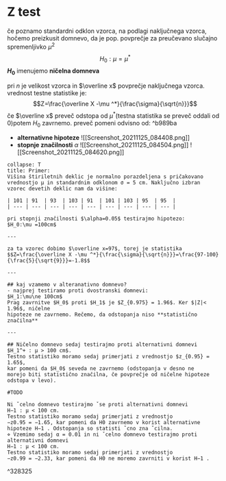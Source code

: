 # Z test
če poznamo standardni odklon vzorca, na podlagi naključnega vzorca, hočemo preizkusit domnevo, da je pop. povprečje za preučevano slučajno spremenljivko $\mu^2$
$$H_0 : \mu =\mu^*$$
**$H_0$** imenujemo **ničelna domneva**

pri $n$ je velikost vzorca in $\overline x$ povprečje naključnega vzorca. vrednost testne statistike je: $$Z=\frac{\overline X -\mu ^*}{\frac{\sigma}{\sqrt{n}}}$$
če $\overline x$ preveč odstopa od $\mu^*$(testna statistika se preveč oddali od 0)potem $H_0$ zavrnemo. preveč pomeni odvisno od: ^b989ba
- **alternativne hipoteze**
	![[Screenshot_20211125_084408.png]]
- **stopnje značilnosti** $\alpha$
	![[Screenshot_20211125_084504.png]]
	![[Screenshot_20211125_084620.png]]
	
```ad-note
collapse: T
title: Primer:
Višina štiriletnih deklic je normalno porazdeljena s pričakovano  
vrednostjo μ in standardnim odklonom σ = 5 cm. Naključno izbran  
vzorec devetih deklic nam da višine: 

| 101 | 91  | 93  | 103 | 91  | 101 | 103 | 95  | 95  | 
| --- | --- | --- | --- | --- | --- | --- | --- | --- |

pri stopnji značilnosti $\alpha=0.05$ testirajmo hipotezo:
$H_0:\mu =100cm$

---

za ta vzorec dobimo $\overline x=97$, torej je statistika
$$Z=\frac{\overline X -\mu ^*}{\frac{\sigma}{\sqrt{n}}}=\frac{97-100}{\frac{5}{\sqrt{9}}}=-1.8$$

---

## kaj vzamemo v alteranativno domnevo?
- najprej testiramo proti dvostranski domnevi:
$H_1:\mu\ne 100cm$
Prag zavrnitve $H_0$ proti $H_1$ je $Z_{0.975} = 1.96$. Ker $|Z|< 1.96$, ničelne  
hipoteze ne zavrnemo. Rečemo, da odstopanja niso **statistično  
značilna**

---

## Ničelno domnevo sedaj testirajmo proti alternativni domnevi  
$H_1^+ : μ > 100 cm$.  
Testno statistiko moramo sedaj primerjati z vrednostjo $z_{0.95} = 1.65$,  
kar pomeni da $H_0$ seveda ne zavrnemo (odstopanja v desno ne  
morejo biti statistično značilna, če povprečje od ničelne hipoteze  
odstopa v levo).

#TODO 

Ni ˇcelno domnevo testirajmo ˇse proti alternativni domnevi  
H−1 : μ < 100 cm.  
Testno statistiko moramo sedaj primerjati z vrednostjo  
−z0.95 = −1.65, kar pomeni da H0 zavrnemo v korist alternativne  
hipoteze H−1 . Odstopanja so statisti ˇcno zna ˇcilna.  
⋄ Vzemimo sedaj α = 0.01 in ni ˇcelno domnevo testirajmo proti  
alternativni domnevi  
H−1 : μ < 100 cm.  
Testno statistiko moramo sedaj primerjati z vrednostjo  
−z0.99 = −2.33, kar pomeni da H0 ne moremo zavrniti v korist H−1 .
```

^328325


